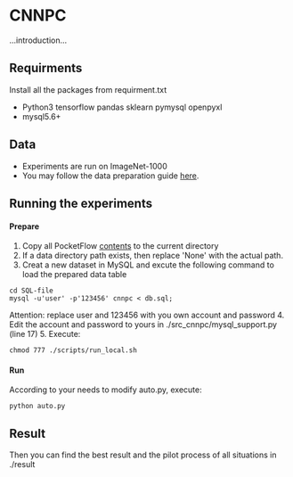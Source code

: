 # CNNPC

...introduction...

## Requirments
Install all the packages from requirment.txt
* Python3 tensorflow pandas sklearn pymysql openpyxl
* mysql5.6+

## Data
* Experiments are run on ImageNet-1000
* You may follow the data preparation guide [here](https://pocketflow.github.io/tutorial/).

## Running the experiments
#### Prepare
1. Copy all PocketFlow [contents](https://github.com/YuanDianDian/PocketFlow) to the current directory
2. If a data directory path exists, then replace 'None' with the actual path.
3. Creat a new dataset in MySQL and excute the following command to load the prepared data table
```
cd SQL-file
mysql -u'user' -p'123456' cnnpc < db.sql;
```
Attention: replace user and 123456 with you own account and password
4. Edit the account and password to yours in ./src_cnnpc/mysql_support.py (line 17)
5. Execute:
```
chmod 777 ./scripts/run_local.sh
```
#### Run
According to your needs to modify auto.py, execute:
```
python auto.py
```

## Result
Then you can find the best result and the pilot process of all situations in ./result
